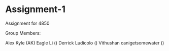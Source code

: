 # Assignment-1
Assignment for 4850

Group Members:

Alex Kyle (AK)
Eagle Li  ()
Derrick Ludicolo ()
Vithushan canigetsomewater ()
